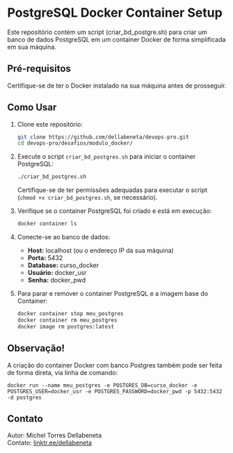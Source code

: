 # PostgreSQL Docker Container Setup

Este repositório contém um script (criar_bd_postgre.sh) para criar um banco de dados PostgreSQL em um container Docker de forma simplificada em sua máquina.

## Pré-requisitos

Certifique-se de ter o Docker instalado na sua máquina antes de prosseguir.

## Como Usar

1. Clone este repositório:

   ```bash
   git clone https://github.com/dellabeneta/devops-pro.git
   cd devops-pro/desafios/modulo_docker/
   ```

2. Execute o script `criar_bd_postgres.sh` para iniciar o container PostgreSQL:

   ```bash
   ./criar_bd_postgres.sh
   ```

   Certifique-se de ter permissões adequadas para executar o script (`chmod +x criar_bd_postgres.sh`, se necessário).

3. Verifique se o container PostgreSQL foi criado e está em execução:

   ```bash
   docker container ls
   ```

4. Conecte-se ao banco de dados:

   - **Host:** localhost (ou o endereço IP da sua máquina)
   - **Porta:** 5432
   - **Database:** curso_docker
   - **Usuário:** docker_usr
   - **Senha:** docker_pwd

5. Para parar e remover o container PostgreSQL e a imagem base do Container:

   ```bash
   docker container stop meu_postgres
   docker container rm meu_postgres
   docker image rm postgres:latest
   ```

## Observação!

A criação do container Docker com banco Postgres também pode ser feita de forma direta, via linha de comando:

```
docker run --name meu_postgres -e POSTGRES_DB=curso_docker -e POSTGRES_USER=docker_usr -e POSTGRES_PASSWORD=docker_pwd -p 5432:5432 -d postgres
```

## Contato

Autor: Michel Torres Dellabeneta  
Contato: [linktr.ee/dellabeneta](https://linktr.ee/dellabeneta)
